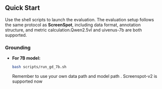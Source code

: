 ##  Quick Start

Use the shell scripts to launch the evaluation. The evaluation setup follows the same protocol as **ScreenSpot**, including data format, annotation structure, and metric calculation.Qwen2.5vl and uivenus-7b are both supported.

### Grounding
- **For 7B model:**
  ```bash 
  bash scripts/run_gd_7b.sh
  ```
  Remember to use your own  data path and  model path . Screenspot-v2 is supported now
  
